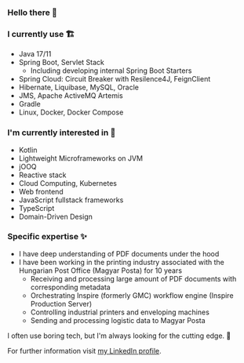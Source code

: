 ### Hello there 👋

### I currently use 🏗
- Java 17/11
- Spring Boot, Servlet Stack
  - Including developing internal Spring Boot Starters
- Spring Cloud: Circuit Breaker with Resilence4J, FeignClient
- Hibernate, Liquibase, MySQL, Oracle
- JMS, Apache ActiveMQ Artemis
- Gradle
- Linux, Docker, Docker Compose

### I'm currently interested in 🌱
- Kotlin
- Lightweight Microframeworks on JVM
- jOOQ
- Reactive stack
- Cloud Computing, Kubernetes
- Web frontend
- JavaScript fullstack frameworks
- TypeScript
- Domain-Driven Design

### Specific expertise ✨
- I have deep understanding of PDF documents under the hood
- I have been working in the printing industry associated with the Hungarian Post Office (Magyar Posta) for 10 years
  - Receiving and processing large amount of PDF documents with corresponding metadata
  - Orchestrating Inspire (formerly GMC) workflow engine (Inspire Production Server)
  - Controlling industrial printers and enveloping machines 
  - Sending and processing logistic data to Magyar Posta

I often use boring tech, but I'm always looking for the cutting edge. :rocket:

For further information visit [my LinkedIn profile](https://www.linkedin.com/in/pal-somlyai?original_referer=).
